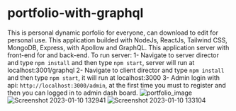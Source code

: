 # portfolio-with-graphql
This is personal dynamic porfolio for everyone, can download to edit for personal use. This application builded with NodeJs, ReactJs, Tailwind CSS, MongoDB, Express, with Apollow and GraphQL.
This application server with front-end for and back-end.
To run server:
  1- Navigate to server director and type ```npm install``` and then type ```npm start```, server will run at localhost:3001/graphql
  2- Navigate to client director and type ```npm install``` and then type ```npm start```, it will run at localhost:3000
  3- Admin login with api: ```http://localhost:3000/admin```, at the first time you must to register and then you can logged in to admin dash board.
![portfolio_image](https://user-images.githubusercontent.com/102747948/211641840-e0bd1ad9-5e7e-439e-873d-c947c4309ded.png)
![Screenshot 2023-01-10 132941](https://user-images.githubusercontent.com/102747948/211644185-9cb021ca-c6d0-4c46-b262-e1e87f78f645.png)
![Screenshot 2023-01-10 133104](https://user-images.githubusercontent.com/102747948/211644200-daf50fca-f5ae-480a-b6ea-7049f6f05dde.png)
